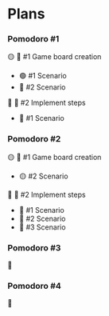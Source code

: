 # Plans

### Pomodoro #1

🟡 📘 #1 Game board creation

- 🟢 #1 Scenario
- 🔴 #2 Scenario

🔴 📘 #2 Implement steps

- 🔴 #1 Scenario

### Pomodoro #2

🟡 📘 #1 Game board creation

- 🟡 #2 Scenario

🔴 📘 #2 Implement steps

- 🔴 #1 Scenario
- 🔴 #2 Scenario
- 🔴 #3 Scenario

### Pomodoro #3

🔴

### Pomodoro #4

🔴

